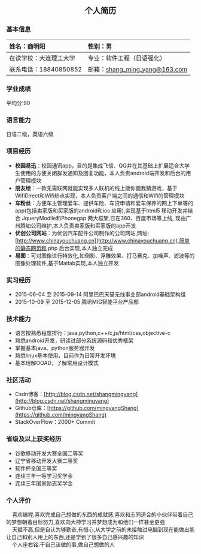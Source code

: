 ## <center>个人简历</center>
### 基本信息
|姓名：商明阳|性别：男|
|:--|:--|
|在读学校：大连理工大学|专业：软件工程（日语强化）|
|联系电话：18840850852|邮箱：<shang_ming_yang@163.com>|

### 学业成绩
平均分:90

### 语言能力
日语二级，英语六级

### 项目经历
 - **校园易迅**：校园通讯app，目的是集成飞信、QQ并在其基础上扩展适合大学生使用的方便关闭群发通知及回复功能，本人负责android端开发和后台的用户管理模块
 - **朋友绘**：一款无需联网就能实现多人联机的线上版你画我猜游戏，基于WifiDirect和Wifi热点实现，本人负责客户端之间的通信和Wifi的管理模块
 - **车粉丝**：方便车主管理爱车、提供车险、车贷申请和爱车保养的网上下单等的app(包括卖家版和买家版的android和ios 应用),实现基于html5 移动开发并结合 JqueryModile和Phonegap 两大框架,已在360、百度市场等上线, 现由广州腾铂公司维护,本人负责卖家版和买家版的app开发
 - **优创公司网站**：为优创汽车配件公司制作的公司网站,网址:[http://www.chinayouchuang.cn](http://www.chinayouchuang.cn),简单的静态网页和 php 后台实现,本人独立完成
 - **易图**：可对图像进行特效化,如倒影、浮雕效果、打马赛克、加噪声、滤波等的图像处理软件,基于Matlab实现,本人独立开发
 
### 实习经历
- 2015-06-04 至 2015-09-14 阿里巴巴天猫无线事业部android基础架构组
- 2015-10-09 至 2015-12-05 腾讯MIG智能平台产品部

### 技术能力
- 语言按熟悉程度排行：java,python,c++/c,js/html/css,objective-c
- 熟悉android开发，研读过部分系统源码和优秀框架
- 掌握基本java、python服务器开发
- 熟悉linux基本使用，目前作为日常开发环境
- 基本理解OOAD，了解常用设计模式

### 社区活动
- Csdn博客：[http://blog.csdn.net/shangmingyang](http://blog.csdn.net/shangmingyang)<br />
- Github仓库：[https://github.com/mingyangShang](https://github.com/mingyangShang)<br />
- StackOverFlow：2000+ Commit

### 省级及以上获奖经历
- 谷歌移动开发大赛全国二等奖
- 辽宁省移动开发大赛二等奖
- 软件杯全国三等奖
- 连续三年一等学习奖学金
- 连续三年国家励志奖学金

### 个人评价
&nbsp;&nbsp;&nbsp;&nbsp;喜欢编程,喜欢完成自己想做的东西的成就感,喜欢和志同道合的小伙伴带着自己的梦想朝着目标努力,喜欢向大神学习并梦想成为和他们一样甚至更强 <br />
&nbsp;&nbsp;&nbsp;&nbsp;天赋不高,但是自认为够勤奋,有恒心,从大学之前的未接触过电脑到现在能做出能让自己和别人用上的东西,还是学到了很多自己感兴趣的知识<br />
&nbsp;&nbsp;&nbsp;&nbsp;个人座右铭:干自己该做的事,做自己想做的人


